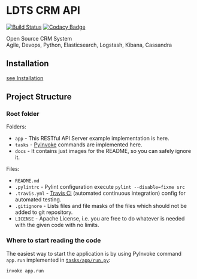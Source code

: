# LDTS CRM API

[![Build Status](https://travis-ci.org/skalpel-tech/skpcrm.svg?branch=master)](https://travis-ci.org/skalpel-tech/skpcrm)
[![Codacy Badge](https://api.codacy.com/project/badge/Grade/cd69f740d0d144a79d2cccb023096261)](https://app.codacy.com/app/cedar-technologies/ldtscrm?utm_source=github.com&utm_medium=referral&utm_content=skalpel-tech/ldtscrm&utm_campaign=Badge_Grade_Settings)

Open Source CRM System  
Agile, Devops, Python, Elasticsearch, Logstash, Kibana, Cassandra

## Installation

[see Installation](/src/app/README.md)

## Project Structure

### Root folder

Folders:

* `app` - This RESTful API Server example implementation is here.
* `tasks` - [PyInvoke](http://www.pyinvoke.org/) commands are implemented here.
* `docs` - It contains just images for the README, so you can safely ignore it.

Files:

* `README.md`
* `.pylintrc` - Pylint configuration execute `pylint --disable=fixme src`
* `.travis.yml` - [Travis CI](https://travis-ci.org/) (automated continuous
  integration) config for automated testing.
* `.gitignore` - Lists files and file masks of the files which should not be
  added to git repository.
* `LICENSE` - Apache License, i.e. you are free to do whatever is needed with the
  given code with no limits.

### Where to start reading the code

The easiest way to start the application is by using PyInvoke command `app.run`
implemented in [`tasks/app/run.py`](tasks/app/run.py):

```bash
invoke app.run
```